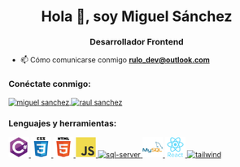 <h1 align="center">Hola 👋, soy Miguel Sánchez</h1>
<h3 align="center">Desarrollador Frontend</h3>

- 📫 Cómo comunicarse conmigo **rulo_dev@outlook.com**

<h3 align="left">Conéctate conmigo:</h3>
<p align="left">
<a 
  href="https://linkedin.com/in/miguel sanchez" 
  target="blank"
>
  <img 
    align ="center" 
    src="https://raw.githubusercontent.com/rahuldkjain/github-profile-readme-generator/master/src/images/icons/Social/linked-in-alt.svg" 
    alt="miguel sanchez " 
    height="30" 
    width="40"/>
</a>
<a 
  href="https://fb.com/raul sanchez" 
  target="blank"
  >
  <img 
    align="center" 
    src="https://raw.githubusercontent.com/rahuldkjain/github-profile-readme-generator/master/src/images/icons/Social/facebook.svg" 
    alt="raul sanchez" 
    height="30" 
    width="40"/>
</a>
</p>

<h3 align="left">Lenguajes y herramientas:</h3>
<p 
  align="left"
  > 
  <a 
    href="https://www.w3schools.com/cs/" 
    target="_blank" 
    rel="noreferrer"
    > 
    <img 
      src="https://raw.githubusercontent.com/devicons/devicon/master/icons/csharp/csharp-original.svg" 
      alt="csharp" 
      width= "40" 
      height="40"
      /> 
  </a> 
  <a 
    href="https://www.w3schools.com/css/" 
    target="_blank" 
    rel="noreferrer"
    > 
    <img 
      src="https://raw.githubusercontent.com/devicons/devicon/master/icons/css3/css3-original-wordmark.svg" 
      alt="css3" 
      width="40" 
      height="40"
      /> 
  </a> 
  <a 
    href="https://www.w3.org/html/" 
    target="_blank" 
    rel="noreferrer"
    > 
    <img 
      src="https://raw.githubusercontent.com/devicons/devicon/master/icons/html5/html5-original-wordmark.svg" 
      alt="html5" 
      width="40" 
      height="40"
      /> 
  </a> 
  <a 
    href="https://developer.mozilla.org/en-US/docs/Web/JavaScript" 
    target="_blank" 
    rel="noreferrer"
    > 
    <img 
      src="https://raw.githubusercontent.com/devicons/devicon/master/icons/javascript/javascript-original.svg" 
      alt=" javascript" 
      width="40" 
      height="40"
      /> 
  </a> 
  <a 
    href="https://www.microsoft.com/en-us/sql-server" 
    target="_blank" 
    rel="noreferrer"
    > 
    <img 
      src="https://www.svgrepo.com/show/303229/microsoft-sql-server-logo.svg" 
      alt="sql-server" 
      width="40" 
      height="40"
      /> 
  </a> 
  <a 
    href="https://www.mysql.com/" 
    target="_blank" 
    rel="noreferrer"
    > 
    <img 
      src="https://raw.githubusercontent.com/devicons/devicon/master/icons/mysql/mysql-original-wordmark.svg" 
      alt="mysql" 
      width="40" 
      height="40"
      /> 
  </a> 
  <a 
    href="https://reactjs.org/" 
    target="_blank" 
    rel="noreferrer"
    > 
    <img 
      src="https://raw.githubusercontent.com/devicons/devicon/master/icons/react/react-original-wordmark.svg" 
      alt="react" 
      width="40" 
      height="40"
      /> 
  </a> 
  <a 
    href="https://tailwindcss.com/" 
    target="_blank" 
    rel="noreferrer"
    > 
    <img 
      src="https://www.vectorlogo.zone/logos/tailwindcss/tailwindcss-icon.svg" 
      alt="tailwind" 
      width="40" 
      height="40"
      /> 
  </a> 
</p>

